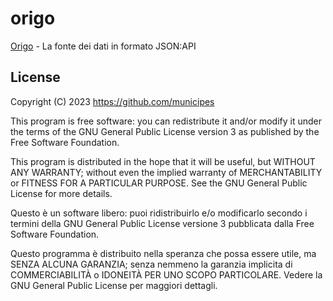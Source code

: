 # origo
[Origo](https://www.dizionario-latino.com/dizionario-latino-italiano.php?lemma=ORIGO100) - La fonte dei dati in formato JSON:API

## License

Copyright (C) 2023 https://github.com/municipes

This program is free software: you can redistribute it and/or modify it under the terms of the GNU General Public License version 3 as published by the Free Software Foundation.

This program is distributed in the hope that it will be useful, but WITHOUT ANY WARRANTY; without even the implied warranty of MERCHANTABILITY or FITNESS FOR A PARTICULAR PURPOSE. See the GNU General Public License for more details.

Questo è un software libero: puoi ridistribuirlo e/o modificarlo secondo i termini della GNU General Public License versione 3 pubblicata dalla Free Software Foundation.

Questo programma è distribuito nella speranza che possa essere utile, ma SENZA ALCUNA GARANZIA; senza nemmeno la garanzia implicita di COMMERCIABILITÀ o IDONEITÀ PER UNO SCOPO PARTICOLARE. Vedere la GNU General Public License per maggiori dettagli.
